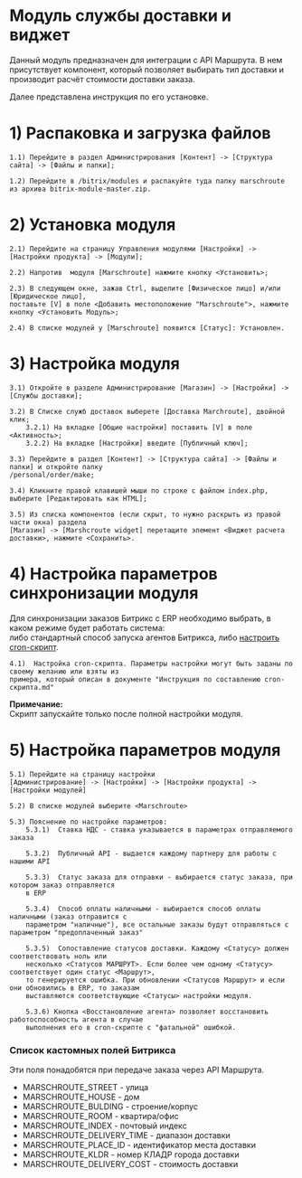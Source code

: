 # Модуль службы доставки и виджет

Данный модуль предназначен для интеграции с API Маршрута. 
В нем присутствует компонент, который позволяет выбирать  тип доставки и производит расчёт стоимости доставки заказа.

Далее представлена инструкция по его установке.

# 1) Распаковка и загрузка файлов
 
	1.1) Перейдите в раздел Администрирования [Контент] -> [Структура сайта] -> [Файлы и папки];

	1.2) Перейдите в /bitrix/modules и распакуйте туда папку marschroute из архива bitrix-module-master.zip.

# 2) Установка модуля

	2.1) Перейдите на страницу Управления модулями [Настройки] -> [Настройки продукта] -> [Модули];

	2.2) Напротив  модуля [Marschroute] нажмите кнопку <Установить>;

	2.3) В следующем окне, зажав Ctrl, выделите [Физическое лицо] и/или [Юридическое лицо],   
	поставьте [V] в поле <Добавить местоположение "Marschroute">, нажмите кнопку <Установить Модуль>;
	
	2.4) В списке модулей у [Marschroute] появится [Статус]: Установлен.

# 3) Настройка модуля

	3.1) Откройте в разделе Администрирование [Магазин] -> [Настройки] -> [Службы доставки];

	3.2) В Списке служб доставок выберете [Доставка Marchroute], двойной клик;
		3.2.1) На вкладке [Общие настройки] поставить [V] в поле <Активность>;
		3.2.2) На вкладке [Настройки] введите [Публичный ключ];

	3.3) Перейдите в раздел [Контент] -> [Структура сайта] -> [Файлы и папки] и откройте папку  
	/personal/order/make;

	3.4) Кликните правой клавишей мыши по строке с файлом index.php, выберите [Редактировать как HTML];	

	3.5) Из списка компонентов (если скрыт, то нужно раскрыть из правой части окна) раздела   
	[Магазин] -> [Marshcroute widget] перетащите элемент <Виджет расчета доставки>, нажмите <Сохранить>.

# 4) Настройка параметров синхронизации модуля 
 
Для синхронизации заказов Битрикс с ERP необходимо выбрать, в каком режиме будет работать система:   
либо стандартный способ запуска агентов Битрикса, либо [настроить cron-скрипт](https://github.com/marschroute/bitrix-module/blob/master/cron.md).

	4.1)  Настройка cron-скрипта. Параметры настройки могут быть заданы по своему желанию или взяты из  
	примера, который описан в документе "Инструкция по составлению cron-скрипта.md"
	
__Примечание:__     
	Скрипт запускайте только после полной настройки модуля.
		
# 5) Настройка параметров модуля

	5.1) Перейдите на страницу настройки  
	[Администрирование] -> [Настройки] -> [Настройки продукта] -> [Настройки модулей]
	
	5.2) В списке модулей выберите <Marschroute>
	
	5.3) Пояснение по настройке параметров:
		5.3.1)  Ставка НДС - ставка указывается в параметрах отправляемого заказа
		
		5.3.2) 	Публичный API - выдается каждому партнеру для работы с нашими API
		
		5.3.3)	Статус заказа для отправки - выбирается статус заказа, при котором заказ отправляется  
		в ERP
		
		5.3.4)  Способ оплаты наличными - выбирается способ оплаты наличными (заказ отправится с  
		параметром "наличные"), все остальные заказы будут отправляться с параметром "предоплаченный заказ"
		
		5.3.5)  Сопоставление статусов доставки. Каждому <Статусу> должен соответствовать ноль или  
		несколько <Статусов МАРШРУТ>. Если более чем одному <Статусу> соответствует один статус <Маршрут>,  
		то генерируется ошибка. При обновлении <Статусов Маршрут> и если они обновились в ERP, то заказам   
		выставляются соответствующие <Статусы> настройки модуля.
		
		5.3.6) Кнопка <Восстановление агента> позволяет восстановить работоспособность агента в случае   
		выполнения его в cron-скрипте с "фатальной" ошибкой.


### Список кастомных полей Битрикса

Эти поля понадобятся при передаче заказа через API Маршрута.

* MARSCHROUTE_STREET - улица
* MARSCHROUTE_HOUSE - дом
* MARSCHROUTE_BULDING - строение/корпус
* MARSCHROUTE_ROOM - квартира/офис
* MARSCHROUTE_INDEX - почтовый индекс
* MARSCHROUTE_DELIVERY_TIME - диапазон доставки
* MARSCHROUTE_PLACE_ID - идентификатор места доставки
* MARSCHROUTE_KLDR - номер КЛАДР города доставки
* MARSCHROUTE_DELIVERY_COST - стоимость доставки

